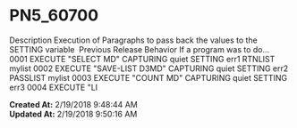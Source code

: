 # PN5_60700

Description Execution of Paragraphs to pass back the values to the SETTING variable  Previous Release Behavior If a program was to do...  0001 EXECUTE "SELECT MD" CAPTURING quiet SETTING err1 RTNLIST mylist 0002 EXECUTE "SAVE-LIST D3MD" CAPTURING quiet SETTING err2 PASSLIST mylist 0003 EXECUTE "COUNT MD" CAPTURING quiet SETTING err3 0004 EXECUTE "LI  

**Created At:** 2/19/2018 9:48:44 AM  
**Updated At:** 2/19/2018 9:50:16 AM  

